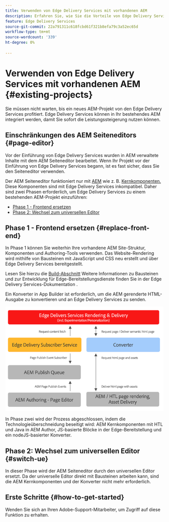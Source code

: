 ```yaml
---
title: Verwenden von Edge Delivery Services mit vorhandenen AEM
description: Erfahren Sie, wie Sie die Vorteile von Edge Delivery Services für Ihre bestehenden AEM nutzen können.
feature: Edge Delivery Services
source-git-commit: 22a791311c618fcbd61f321b8efa79c3a52ec65d
workflow-type: tm+mt
source-wordcount: '339'
ht-degree: 0%

---
```



# Verwenden von Edge Delivery Services mit vorhandenen AEM {#existing-projects}

Sie müssen nicht warten, bis ein neues AEM-Projekt von den Edge Delivery Services profitiert. Edge Delivery Services können in Ihr bestehendes AEM integriert werden, damit Sie sofort die Leistungssteigerung nutzen können.

## Einschränkungen des AEM Seiteneditors {#page-editor}

Vor der Einführung von Edge Delivery Services wurden in AEM verwaltete Inhalte mit dem AEM Seiteneditor bearbeitet. Wenn Ihr Projekt vor der Einführung von Edge Delivery Services begann, ist es fast sicher, dass Sie den Seiteneditor verwenden.

Der AEM Seiteneditor funktioniert nur mit [AEM](/help/implementing/developing/components/overview.md) wie z. B. [Kernkomponenten.](https://experienceleague.adobe.com/docs/experience-manager-core-components/using/introduction.html?lang=de) Diese Komponenten sind mit Edge Delivery Services inkompatibel. Daher sind zwei Phasen erforderlich, um Edge Delivery Services zu einem bestehenden AEM-Projekt einzuführen:

* [Phase 1 - Frontend ersetzen](#replace-front-end)
* [Phase 2: Wechsel zum universellen Editor](#switch-ue)

## Phase 1 - Frontend ersetzen {#replace-front-end}

In Phase 1 können Sie weiterhin Ihre vorhandene AEM Site-Struktur, Komponenten und Authoring-Tools verwenden. Das Website-Rendering wird mithilfe von Bausteinen mit JavaScript und CSS neu erstellt und über Edge Delivery Services bereitgestellt.

Lesen Sie hierzu die [Build-Abschnitt](/help/edge/developer/block-collection.md) Weitere Informationen zu Bausteinen und zur Entwicklung für Edge-Bereitstellungsdienste finden Sie in der Edge Delivery Services-Dokumentation .

Ein Konverter in App Builder ist erforderlich, um die AEM gerenderte HTML-Ausgabe zu konvertieren und an Edge Delivery Services zu senden.

![Der Inhaltskonverter im Veröffentlichungsfluss](assets/content-converter.png)

In Phase zwei wird der Prozess abgeschlossen, indem die Technologieüberschneidung beseitigt wird: AEM Kernkomponenten mit HTL und Java in AEM Author, JS-basierte Blöcke in der Edge-Bereitstellung und ein nodeJS-basierter Konverter.

## Phase 2: Wechsel zum universellen Editor {#switch-ue}

In dieser Phase wird der AEM Seiteneditor durch den universellen Editor ersetzt. Da der universelle Editor direkt mit Bausteinen arbeiten kann, sind die AEM Kernkomponenten und der Konverter nicht mehr erforderlich.

## Erste Schritte {#how-to-get-started}

Wenden Sie sich an Ihren Adobe-Support-Mitarbeiter, um Zugriff auf diese Funktion zu erhalten.
